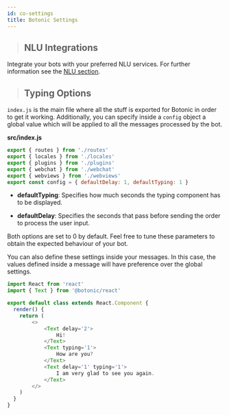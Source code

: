 ```yaml
---
id: co-settings
title: Botonic Settings
---
```



>## NLU Integrations
Integrate your bots with your preferred NLU services. For further information see the [<u>NLU section</u>](co-nlu).

>## Typing Options

`index.js` is the main file where all the stuff is exported for Botonic in order to get it working. 
Additionally, you can specify inside a `config` object a global value which will be applied to all the messages processed by the bot.

**src/index.js**
```javascript
export { routes } from './routes'
export { locales } from './locales'
export { plugins } from './plugins'
export { webchat } from './webchat'
export { webviews } from './webviews'
export const config = { defaultDelay: 1, defaultTyping: 1 }
```

* **defaultTyping**: Specifies how much seconds the typing component has to be displayed.
- **defaultDelay**: Specifies the seconds that pass before sending the order to process the user input.

Both options are set to 0 by default. Feel free to tune these parameters to obtain the expected behaviour of your bot.

You can also define these settings inside your messages. In this case, the values defined inside a message will have preference over the global settings.

```javascript
import React from 'react'
import { Text } from '@botonic/react'

export default class extends React.Component {
  render() {
    return (
        <>
            <Text delay='2'>
                Hi!
            </Text>
            <Text typing='1'>
                How are you?
            </Text>
            <Text delay='1' typing='1'>
                I am very glad to see you again.
            </Text>
        </>
    )
  }
}
```
